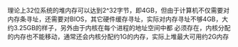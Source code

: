 理论上32位系统的堆内存可以达到2^32字节，即4GB，但由于计算机不仅需要对内存条寻址，还需要对BIOS，其它硬件缓存寻址，实际对内存寻址不够4GB，大约3.25GB的样子，另外由于内核在每个进程的地址空间中都 必须存在，内核分配的内存也不能移动，通常还会内核分配约1G的内存，实际上堆最大可用约2G内存
